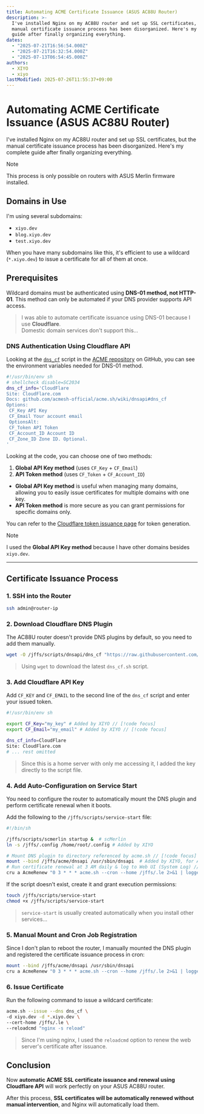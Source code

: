 ```yaml
---
title: Automating ACME Certificate Issuance (ASUS AC88U Router)
description: >-
  I've installed Nginx on my AC88U router and set up SSL certificates, but the
  manual certificate issuance process has been disorganized. Here's my complete
  guide after finally organizing everything.
dates:
  - "2025-07-21T16:56:54.000Z"
  - "2025-07-21T16:32:54.000Z"
  - "2025-07-13T06:54:45.000Z"
authors:
  - XIYO
  - xiyo
lastModified: 2025-07-26T11:55:37+09:00
---
```

# Automating ACME Certificate Issuance (ASUS AC88U Router)

I've installed Nginx on my AC88U router and set up SSL certificates, but the manual certificate issuance process has been disorganized. Here's my complete guide after finally organizing everything.

> [!NOTE]
> This process is only possible on routers with ASUS Merlin firmware installed.

## Domains in Use

I'm using several subdomains:

- `xiyo.dev`
- `blog.xiyo.dev`
- `test.xiyo.dev`

When you have many subdomains like this, it's efficient to use a wildcard (`*.xiyo.dev`) to issue a certificate for all of them at once.

## Prerequisites

Wildcard domains must be authenticated using **DNS-01 method, not HTTP-01**.
This method can only be automated if your DNS provider supports API access.

> I was able to automate certificate issuance using DNS-01 because I use **Cloudflare**.   
> Domestic domain services don't support this...

### DNS Authentication Using Cloudflare API

Looking at the [`dns_cf`](https://github.com/acmesh-official/acme.sh/blob/master/dnsapi/dns_cf.sh) script in the [ACME repository](https://github.com/acmesh-official/acme.sh) on GitHub, you can see the environment variables needed for DNS-01 method.

```sh
#!/usr/bin/env sh
# shellcheck disable=SC2034
dns_cf_info='CloudFlare
Site: CloudFlare.com
Docs: github.com/acmesh-official/acme.sh/wiki/dnsapi#dns_cf
Options:
 CF_Key API Key
 CF_Email Your account email
 OptionsAlt:
 CF_Token API Token
 CF_Account_ID Account ID
 CF_Zone_ID Zone ID. Optional.
'
```

Looking at the code, you can choose one of two methods:

1. **Global API Key method** (uses `CF_Key` + `CF_Email`)
2. **API Token method** (uses `CF_Token` + `CF_Account_ID`)

- **Global API Key method** is useful when managing many domains, allowing you to easily issue certificates for multiple domains with one key.
- **API Token method** is more secure as you can grant permissions for specific domains only.

You can refer to the [Cloudflare token issuance page](https://dash.cloudflare.com/profile/api-tokens) for token generation.

> [!NOTE]
> I used the **Global API Key method** because I have other domains besides `xiyo.dev`.

---

## Certificate Issuance Process

### 1. SSH into the Router

```sh data-title="terminal"
ssh admin@router-ip
```

### 2. Download Cloudflare DNS Plugin

The AC88U router doesn't provide DNS plugins by default, so you need to add them manually.

```sh data-title="terminal"
wget -O /jffs/scripts/dnsapi/dns_cf "https://raw.githubusercontent.com/acmesh-official/acme.sh/master/dnsapi/dns_cf.sh"
```

> Using `wget` to download the latest `dns_cf.sh` script.

### 3. Add Cloudflare API Key

Add `CF_KEY` and `CF_EMAIL` to the second line of the `dns_cf` script and enter your issued token.

```sh data-title="dns_cf"
#!/usr/bin/env sh

export CF_Key="my_key" # Added by XIYO // [!code focus]
export CF_Email="my_email" # Added by XIYO // [!code focus]

dns_cf_info=CloudFlare
Site: CloudFlare.com
# ... rest omitted
```

> Since this is a home server with only me accessing it, I added the key directly to the script file.

### 4. Add Auto-Configuration on Service Start

You need to configure the router to automatically mount the DNS plugin and perform certificate renewal when it boots.

Add the following to the `/jffs/scripts/service-start` file:

```sh data-title="service-start"
#!/bin/sh

/jffs/scripts/scmerlin startup &  # scMerlin 
ln -s /jffs/.config /home/root/.config # Added by XIYO

# Mount DNS plugin to directory referenced by acme.sh // [!code focus]
mount --bind /jffs/acme/dnsapi /usr/sbin/dnsapi  # Added by XIYO, for ACME // [!code focus]
# Run certificate renewal at 3 AM daily & log to Web UI (System Log) // [!code focus]
cru a AcmeRenew "0 3 * * * acme.sh --cron --home /jffs/.le 2>&1 | logger -t AcmeRenew" # Added by XIYO // [!code focus]
```

If the script doesn't exist, create it and grant execution permissions:

```sh data-title="terminal"
touch /jffs/scripts/service-start
chmod +x /jffs/scripts/service-start
```

> `service-start` is usually created automatically when you install other services...

### 5. Manual Mount and Cron Job Registration

Since I don't plan to reboot the router, I manually mounted the DNS plugin and registered the certificate issuance process in cron:

```sh data-title="terminal"
mount --bind /jffs/acme/dnsapi /usr/sbin/dnsapi
cru a AcmeRenew "0 3 * * * acme.sh --cron --home /jffs/.le 2>&1 | logger -t AcmeRenew"
```

### 6. Issue Certificate

Run the following command to issue a wildcard certificate:

```sh data-title="terminal"
acme.sh --issue --dns dns_cf \
-d xiyo.dev -d *.xiyo.dev \
--cert-home /jffs/.le \
--reloadcmd "nginx -s reload"
```

> Since I'm using nginx, I used the `reloadcmd` option to renew the web server's certificate after issuance.

## Conclusion

Now **automatic ACME SSL certificate issuance and renewal using Cloudflare API** will work perfectly on your ASUS AC88U router.

After this process, **SSL certificates will be automatically renewed without manual intervention**, and Nginx will automatically load them.
